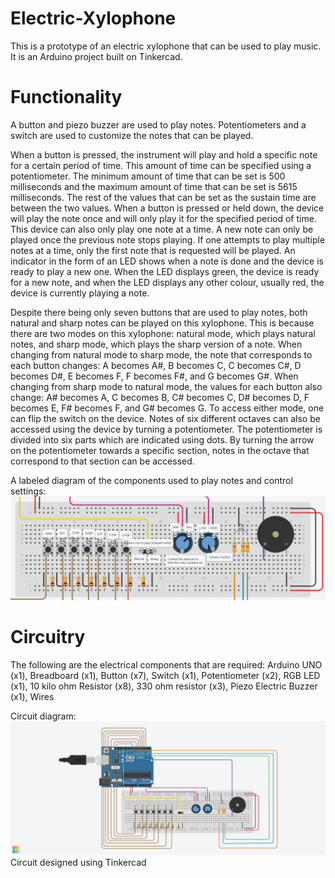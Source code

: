 # Electric-Xylophone
This is a prototype of an electric xylophone that can be used to play music. It is an Arduino project built on Tinkercad. 

# Functionality
A button and piezo buzzer are used to play notes. Potentiometers and a switch are used to customize the notes that can be played.

When a button is pressed, the instrument will play and hold a specific note for a certain period of time. This amount of time can be specified using a potentiometer. The minimum amount of time that can be set is 500 milliseconds and the maximum amount of time that can be set is 5615 milliseconds. The rest of the values that can be set as the sustain time are between the two values. When a button is pressed or held down, the device will play the note once and will only play it for the specified period of time. This device can also only play one note at a time. A new note can only be played once the previous note stops playing. If one attempts to play multiple notes at a time, only the first note that is requested will be played. An indicator in the form of an LED shows when a note is done and the device is ready to play a new one. When the LED displays green, the device is ready for a new note, and when the LED displays any other colour, usually red, the device is currently playing a note. 

Despite there being only seven buttons that are used to play notes, both natural and sharp notes can be played on this xylophone. This is because there are two modes on this xylophone: natural mode, which plays natural notes, and sharp mode, which plays the sharp version of a note. When changing from natural mode to sharp mode, the note that corresponds to each button changes: A becomes A#, B becomes C, C becomes C#, D becomes D#, E becomes F, F becomes F#, and G becomes G#. When changing from sharp mode to natural mode, the values for each button also change: A# becomes A, C becomes B, C# becomes C, D# becomes D, F becomes E, F# becomes F, and G# becomes G.  To access either mode, one can flip the switch on the device. Notes of six different octaves can also be accessed using the device by turning a potentiometer. The potentiometer is divided into six parts which are indicated using dots. By turning the arrow on the potentiometer towards a specific section, notes in the octave that correspond to that section can be accessed.

A labeled diagram of the components used to play notes and control settings:
![Labelled Circuit Diagram](labelled-circuit-diagram.png)

# Circuitry
The following are the electrical components that are required: Arduino UNO (x1), Breadboard (x1), Button (x7), Switch (x1), Potentiometer (x2), RGB LED (x1), 10 kilo ohm Resistor (x8), 330 ohm resistor (x3), Piezo Electric Buzzer (x1), Wires

Circuit diagram:
![Circuit Diagram](Entire-Circuit-Image.png)
Circuit designed using Tinkercad
